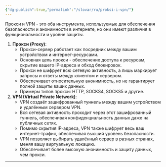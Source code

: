 ```yaml
---
{"dg-publish":true,"permalink":"/slovar/ru/proksi-i-vpn/"}
---
```



Прокси и VPN - это оба инструмента, используемые для обеспечения безопасности и анонимности в интернете, но они имеют различия в функциональности и уровне защиты.

1. **Прокси (Proxy)**:
    * Прокси-сервер работает как посредник между вашим устройством и интернет-ресурсами.
    * Основная цель прокси - обеспечение доступа к ресурсам, скрытие вашего IP-адреса и обход блокировок.
    * Прокси не шифрует всю сетевую активность, а лишь маркирует запросы и ответы между клиентом и сервером.
    * Обеспечивает относительную анонимность, но не гарантирует полной защиты ваших данных.
    * Примеры типов прокси: HTTP, SOCKS4, SOCKS5 и другие.
2. **VPN (Virtual Private Network)**:
    * VPN создаёт зашифрованный туннель между вашим устройством и удалённым сервером VPN.
    * Вся сетевая активность проходит через этот зашифрованный туннель, обеспечивая конфиденциальность данных даже на публичных сетях.
    * Помимо скрытия IP-адреса, VPN также шифрует весь ваш интернет-трафик, обеспечивая высший уровень безопасности.
    * VPN позволяет выбирать удалённый сервер в разных странах, меняя вашу виртуальную локацию.
    * Обеспечивает более высокую анонимность и защиту данных, чем прокси.

---
